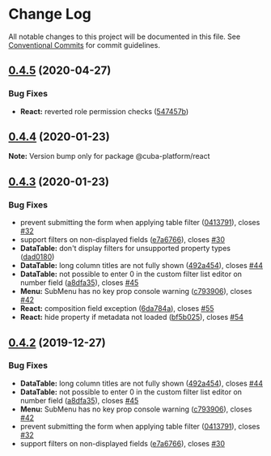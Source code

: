 # Change Log

All notable changes to this project will be documented in this file.
See [Conventional Commits](https://conventionalcommits.org) for commit guidelines.

## [0.4.5](https://github.com/cuba-platform/frontend/tree/master/packages/cuba-react/compare/@cuba-platform/react@0.4.4...@cuba-platform/react@0.4.5) (2020-04-27)


### Bug Fixes

* **React:** reverted role permission checks ([547457b](https://github.com/cuba-platform/frontend/tree/master/packages/cuba-react/commit/547457b4440b7da266fe766fc0f53c2f3604fb88))





## [0.4.4](https://github.com/cuba-platform/frontend/tree/master/packages/cuba-react/compare/@cuba-platform/react@0.4.3...@cuba-platform/react@0.4.4) (2020-01-23)

**Note:** Version bump only for package @cuba-platform/react





## [0.4.3](https://github.com/cuba-platform/frontend/tree/master/packages/cuba-react/compare/@cuba-platform/react@0.4.1...@cuba-platform/react@0.4.3) (2020-01-23)


### Bug Fixes

* prevent submitting the form when applying table filter ([0413791](https://github.com/cuba-platform/frontend/tree/master/packages/cuba-react/commit/041379161cdfb4a0e9a682524225ede20ebd118c)), closes [#32](https://github.com/cuba-platform/frontend/tree/master/packages/cuba-react/issues/32)
* support filters on non-displayed fields ([e7a6766](https://github.com/cuba-platform/frontend/tree/master/packages/cuba-react/commit/e7a6766d2994b51010ef816902dfc9166bdb00c0)), closes [#30](https://github.com/cuba-platform/frontend/tree/master/packages/cuba-react/issues/30)
* **DataTable:** don't display filters for unsupported property types ([dad0180](https://github.com/cuba-platform/frontend/tree/master/packages/cuba-react/commit/dad0180be53b4645a923b70aa772dcc47de95a9a))
* **DataTable:** long column titles are not fully shown ([492a454](https://github.com/cuba-platform/frontend/tree/master/packages/cuba-react/commit/492a454f9686eef9b23a5f6b9361b324d355ac1e)), closes [#44](https://github.com/cuba-platform/frontend/tree/master/packages/cuba-react/issues/44)
* **DataTable:** not possible to enter 0 in the custom filter list editor on number field ([a8dfa35](https://github.com/cuba-platform/frontend/tree/master/packages/cuba-react/commit/a8dfa3596b5e8b095a4ff0d71183a03009665b38)), closes [#45](https://github.com/cuba-platform/frontend/tree/master/packages/cuba-react/issues/45)
* **Menu:** SubMenu has no key prop console warning ([c793906](https://github.com/cuba-platform/frontend/tree/master/packages/cuba-react/commit/c7939064cdca2f49e3fe3dc0316c533b3367f729)), closes [#42](https://github.com/cuba-platform/frontend/tree/master/packages/cuba-react/issues/42)
* **React:** composition field exception ([6da784a](https://github.com/cuba-platform/frontend/tree/master/packages/cuba-react/commit/6da784a28e09481e61d4703335ed4f4e1526e5f8)), closes [#55](https://github.com/cuba-platform/frontend/tree/master/packages/cuba-react/issues/55)
* **React:** hide property if metadata not loaded ([bf5b025](https://github.com/cuba-platform/frontend/tree/master/packages/cuba-react/commit/bf5b0252d6dbe6c7cbdad8308f6958d17153ad9c)), closes [#54](https://github.com/cuba-platform/frontend/tree/master/packages/cuba-react/issues/54)


## [0.4.2](https://github.com/cuba-platform/frontend/tree/master/packages/cuba-react/compare/@cuba-platform/react@0.4.1...@cuba-platform/react@0.4.2) (2019-12-27)


### Bug Fixes

* **DataTable:** long column titles are not fully shown ([492a454](https://github.com/cuba-platform/frontend/tree/master/packages/cuba-react/commit/492a454f9686eef9b23a5f6b9361b324d355ac1e)), closes [#44](https://github.com/cuba-platform/frontend/tree/master/packages/cuba-react/issues/44)
* **DataTable:** not possible to enter 0 in the custom filter list editor on number field ([a8dfa35](https://github.com/cuba-platform/frontend/tree/master/packages/cuba-react/commit/a8dfa3596b5e8b095a4ff0d71183a03009665b38)), closes [#45](https://github.com/cuba-platform/frontend/tree/master/packages/cuba-react/issues/45)
* **Menu:** SubMenu has no key prop console warning ([c793906](https://github.com/cuba-platform/frontend/tree/master/packages/cuba-react/commit/c7939064cdca2f49e3fe3dc0316c533b3367f729)), closes [#42](https://github.com/cuba-platform/frontend/tree/master/packages/cuba-react/issues/42)
* prevent submitting the form when applying table filter ([0413791](https://github.com/cuba-platform/frontend/tree/master/packages/cuba-react/commit/041379161cdfb4a0e9a682524225ede20ebd118c)), closes [#32](https://github.com/cuba-platform/frontend/tree/master/packages/cuba-react/issues/32)
* support filters on non-displayed fields ([e7a6766](https://github.com/cuba-platform/frontend/tree/master/packages/cuba-react/commit/e7a6766d2994b51010ef816902dfc9166bdb00c0)), closes [#30](https://github.com/cuba-platform/frontend/tree/master/packages/cuba-react/issues/30)

